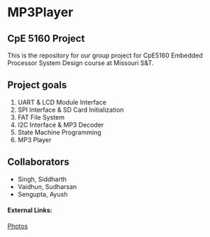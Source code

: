 # MP3Player

## CpE 5160 Project

This is the repository for our group project for CpE5160 Embedded Processor System Design course at Missouri S&T.

## Project goals
1. UART & LCD Module Interface
2. SPI Interface & SD Card Initialization
3. FAT File System
4. I2C Interface & MP3 Decoder
5. State Machine Programming
6. MP3 Player

## Collaborators
* Singh, Siddharth
* Vaidhun, Sudharsan
* Sengupta, Ayush

#### External Links:

[Photos](https://drive.google.com/open?id=0B7b-pBapfUqkaGdVb0VLS0ZCcG8 "Google Drive Link")
